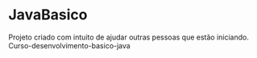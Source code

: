 # JavaBasico
Projeto criado com intuito de ajudar outras pessoas que estão iniciando. Curso-desenvolvimento-basico-java
